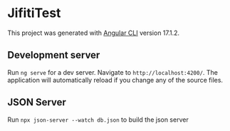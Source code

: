 # JifitiTest

This project was generated with [Angular CLI](https://github.com/angular/angular-cli) version 17.1.2.


## Development server

Run `ng serve` for a dev server. Navigate to `http://localhost:4200/`. The application will automatically reload if you change any of the source files.


## JSON Server

Run `npx json-server --watch db.json` to build the json server 



